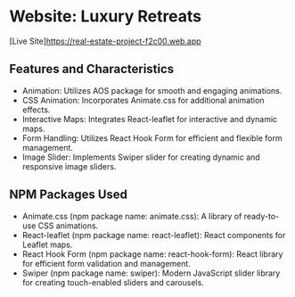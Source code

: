 # Website: Luxury Retreats

[Live Site]https://real-estate-project-f2c00.web.app

## Features and Characteristics

- Animation: Utilizes AOS package for smooth and engaging animations.
- CSS Animation: Incorporates Animate.css for additional animation effects.
- Interactive Maps: Integrates React-leaflet for interactive and dynamic maps.
- Form Handling: Utilizes React Hook Form for efficient and flexible form management.
- Image Slider: Implements Swiper slider for creating dynamic and responsive image sliders.

## NPM Packages Used


- Animate.css (npm package name: animate.css): A library of ready-to-use CSS animations.
- React-leaflet (npm package name: react-leaflet): React components for Leaflet maps.
- React Hook Form (npm package name: react-hook-form): React library for efficient form validation and management.
- Swiper (npm package name: swiper): Modern JavaScript slider library for creating touch-enabled sliders and carousels.
